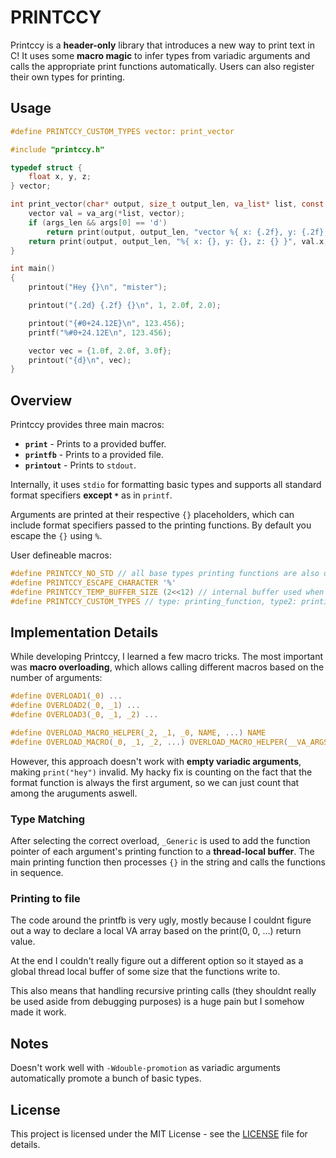 # PRINTCCY

Printccy is a **header-only** library that introduces a new way to print text in C! It uses some **macro magic** to infer types from variadic arguments and calls the appropriate print functions automatically. Users can also register their own types for printing.

## Usage

```c
#define PRINTCCY_CUSTOM_TYPES vector: print_vector

#include "printccy.h"

typedef struct {
    float x, y, z;
} vector;

int print_vector(char* output, size_t output_len, va_list* list, const char* args, size_t args_len) {
    vector val = va_arg(*list, vector);
    if (args_len && args[0] == 'd')
        return print(output, output_len, "vector %{ x: {.2f}, y: {.2f}, z: {.2f} }", val.x, val.y, val.z);
    return print(output, output_len, "%{ x: {}, y: {}, z: {} }", val.x, val.y, val.z);
}

int main()
{
    printout("Hey {}\n", "mister");

    printout("{.2d} {.2f} {}\n", 1, 2.0f, 2.0);

    printout("{#0+24.12E}\n", 123.456);
    printf("%#0+24.12E\n", 123.456);

    vector vec = {1.0f, 2.0f, 3.0f};
    printout("{d}\n", vec);
}
```

## Overview

Printccy provides three main macros:

- **`print`** - Prints to a provided buffer.
- **`printfb`** - Prints to a provided file.
- **`printout`** - Prints to `stdout`.

Internally, it uses `stdio` for formatting basic types and supports all standard format specifiers **except `*`** as in `printf`.

Arguments are printed at their respective `{}` placeholders, which can include format specifiers passed to the printing functions. By default you escape the `{}` using `%`.

User defineable macros:

```c
#define PRINTCCY_NO_STD // all base types printing functions are also disabled
#define PRINTCCY_ESCAPE_CHARACTER '%'
#define PRINTCCY_TEMP_BUFFER_SIZE (2<<12) // internal buffer used when printing to files, which includes stdout
#define PRINTCCY_CUSTOM_TYPES // type: printing_function, type2: printing_function2
```

## Implementation Details

While developing Printccy, I learned a few macro tricks. The most important was **macro overloading**, which allows calling different macros based on the number of arguments:

```c
#define OVERLOAD1(_0) ...
#define OVERLOAD2(_0, _1) ...
#define OVERLOAD3(_0, _1, _2) ...

#define OVERLOAD_MACRO_HELPER(_2, _1, _0, NAME, ...) NAME
#define OVERLOAD_MACRO(_0, _1, _2, ...) OVERLOAD_MACRO_HELPER(__VA_ARGS__, OVERLOAD3, OVERLOAD2, OVERLOAD1)(__VA_ARGS__)
```

However, this approach doesn't work with **empty variadic arguments**, making `print("hey")` invalid. My hacky fix is counting on the fact that the format function is always the first argument, so we can just count that among the aruguments aswell.

### Type Matching

After selecting the correct overload, `_Generic` is used to add the function pointer of each argument's printing function to a **thread-local buffer**. The main printing function then processes `{}` in the string and calls the functions in sequence.

### Printing to file

The code around the printfb is very ugly, mostly because I couldnt figure out a way to declare a local VA array based on the print(0, 0, ...) return value.

At the end I couldn't really figure out a different option so it stayed as a global thread local buffer of some size that the functions write to.

This also means that handling recursive printing calls (they shouldnt really be used aside from debugging purposes) is a huge pain but I somehow made it work.

## Notes

Doesn't work well with `-Wdouble-promotion` as variadic arguments automatically promote a bunch of basic types.

## License

This project is licensed under the MIT License - see the [LICENSE](LICENSE) file for details.
